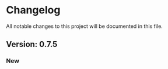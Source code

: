 # Changelog

All notable changes to this project will be documented in this file.

## Version: 0.7.5

### New



